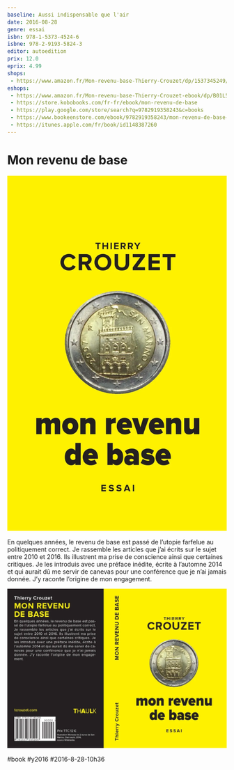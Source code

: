 ```yaml
---
baseline: Aussi indispensable que l'air
date: 2016-08-28
genre: essai
isbn: 978-1-5373-4524-6
isbne: 978-2-9193-5824-3
editor: autoedition
prix: 12.0
eprix: 4.99
shops:
 - https://www.amazon.fr/Mon-revenu-base-Thierry-Crouzet/dp/1537345249/
eshops:
 - https://www.amazon.fr/Mon-revenu-base-Thierry-Crouzet-ebook/dp/B01L5IQ5GS/
 - https://store.kobobooks.com/fr-fr/ebook/mon-revenu-de-base
 - https://play.google.com/store/search?q=9782919358243&c=books
 - https://www.bookeenstore.com/ebook/9782919358243/mon-revenu-de-base-thierry-crouzet
 - https://itunes.apple.com/fr/book/id1148387260
---
```


# Mon revenu de base

![](_i/mrdb-cover.webp)

En quelques années, le revenu de base est passé de l’utopie farfelue au politiquement correct. Je rassemble les articles que j’ai écrits sur le sujet entre 2010 et 2016. Ils illustrent ma prise de conscience ainsi que certaines critiques. Je les introduis avec une préface inédite, écrite à l’automne 2014 et qui aurait dû me servir de canevas pour une conférence que je n’ai jamais donnée. J’y raconte l’origine de mon engagement.

![Mon revenu de base Papier: 11,99€\neBook: 4,99€](_i/mrdb-planche.webp)

#book #y2016 #2016-8-28-10h36
